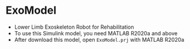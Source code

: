 # ExoModel
* Lower Limb Exoskeleton Robot for Rehabilitation
* To use this Simulink model, you need MATLAB R2020a and above
* After download this model, open `ExoModel.prj` with MATLAB R2020a
